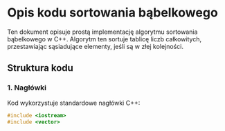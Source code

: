 # Opis kodu sortowania bąbelkowego

Ten dokument opisuje prostą implementację algorytmu sortowania bąbelkowego w C++. Algorytm ten sortuje tablicę liczb całkowitych, przestawiając sąsiadujące elementy, jeśli są w złej kolejności.

## Struktura kodu

### 1. Nagłówki
Kod wykorzystuje standardowe nagłówki C++:
```cpp
#include <iostream>
#include <vector>
